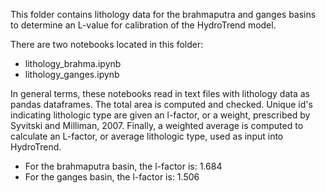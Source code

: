 This folder contains lithology data for the brahmaputra and ganges basins to determine an L-value for calibration of the HydroTrend model.

There are two notebooks located in this folder:
- lithology_brahma.ipynb
- lithology_ganges.ipynb

In general terms, these notebooks read in text files with lithology data as pandas dataframes. The total area is computed and checked. Unique id's indicating lithologic type are given an l-factor, or a weight, prescribed by Syvitski and Milliman, 2007. Finally, a weighted average is computed to calculate an L-factor, or average lithologic type, used as input into HydroTrend.

- For the brahmaputra basin, the l-factor is: 1.684
- For the ganges basin, the l-factor is: 1.506 